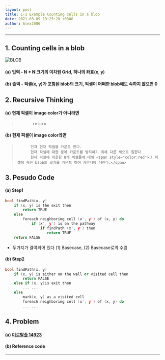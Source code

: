 ```yaml
---
layout: post
title: 1-1 Example Counting cells in a blob
date: 2021-03-09 13:25:20 +0300
author: Alex2006
---
```

  
  
------
## 1. Counting cells in a blob
![BLOB](./img/blob.jpg)
#### (a) 입력  - N * N 크기의 이차원 Grid, 하나의 좌표(x, y)
#### (b) 출력 - 픽셀(x, y)가 포함된 blob의 크기, 픽셀이 어떠한 blob에도 속하지 않으면 0


## 2. Recursive Thinking
#### (a) 현재 픽셀이 image color가 아니라면
  >            return
#### (b) 현재 픽셀이 image color라면
  >           먼저 현재 픽셀을 카운트 한다.
  >           현재 픽셀에 대한 중복 카운트를 방지하기 위해 다른 색으로 칠한다.
  >           현재 픽셀에 이웃한 8개 픽셀들에 대해 <span style="color:red">그 픽셀이 속한 blob의 크기를 카운트 하여 카운터에 더한다.</span>



## 3. Pesudo Code
#### (a) Step1

```cpp
bool findPath(x, y)
    if (x, y) is the exit then
        return TRUE
    else
        foreach neighboring cell (x', y') of (x, y) do
            if (x', y') is on the pathway
                if findPath (x', y') then
                   return TRUE
    return FALSE
```
 * 두가지가 결여되어 있다 (1)  Basecase, (2) Basecase로의 수렴

#### (b) Step2

```cpp
bool findPath(x, y)
    if (x, y) is either on the wall or visited cell then
        return FALSE
    else if (x, y)is exit then
        ... ...
    else
        mark(x, y) as a visited cell
        foreach neighboring cell (x', y') of (x, y) do
        ... ...
```

## 4. Problem
#### (a) [미로탈출 14923](https://www.acpcmicpc.net/problem/14923)

#### (b) Reference code

------

